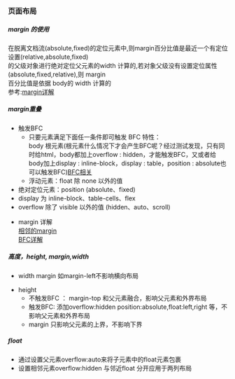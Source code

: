 ### 页面布局    
##### margin 的使用   
在脱离文档流(absolute,fixed)的定位元素中,则margin百分比值是最近一个有定位设置(relative,absolute,fixed)   
的父级对象进行绝对定位父元素的width 计算的,若对象父级没有设置定位属性(absolute,fixed,relative),则 margin    
百分比值是依据 body的 width 计算的  
参考:[margin详解](https://juejin.im/entry/58c6132f570c3500583b095c)   
##### margin重叠  
 + 触发BFC  
   + 只要元素满足下面任一条件即可触发 BFC 特性：  
 body 根元素(根元素什么情况下才会产生BFC呢？经过测试发现，只有同时给html，body都加上overflow : hidden，才能触发BFC，又或者给body加上display : inline-block，display : table，position : absolute也可以触发BFC)[BFC相关](https://www.cnblogs.com/diantao/p/6025547.html)  
   + 浮动元素：float 除 none 以外的值  
  + 绝对定位元素：position (absolute、fixed)  
 + display 为 inline-block、table-cells、flex  
 + overflow 除了 visible 以外的值 (hidden、auto、scroll)  
- margin 详解  
[相邻的margin](https://juejin.im/entry/56cd377c2e958a69f941f802)  
[BFC详解](https://juejin.im/post/59b73d5bf265da064618731d#heading-12)

##### 高度，height, margin,width
- width margin 如margin-left不影响横向布局  
+ height  
  + 不触发BFC ： margin-top 和父元素融合，影响父元素和外界布局  
  + 触发BFC: 添加overflow:hidden position:absolute,float:left,right 等，不影响父元素和外界布局  
  + margin 只影响父元素的上界，不影响下界
##### float  
- 通过设置父元素overflow:auto来将子元素中的float元素包裹  
- 设置相邻元素overflow:hidden 与邻近float 分开应用于两列布局  




